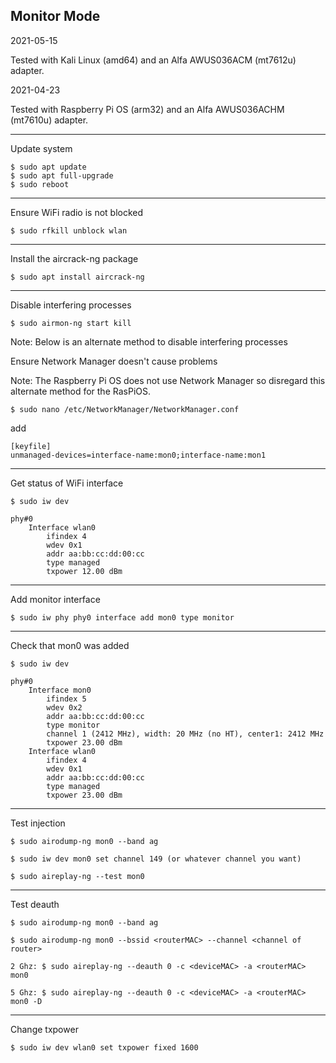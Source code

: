 ## Monitor Mode

2021-05-15

Tested with Kali Linux (amd64) and an Alfa AWUS036ACM (mt7612u) adapter.

2021-04-23

Tested with Raspberry Pi OS (arm32) and an Alfa AWUS036ACHM (mt7610u) adapter.

-----

Update system
```
$ sudo apt update
$ sudo apt full-upgrade
$ sudo reboot
```

-----

Ensure WiFi radio is not blocked
```
$ sudo rfkill unblock wlan
```

-----

Install the aircrack-ng package
```
$ sudo apt install aircrack-ng
```

-----
Disable interfering processes
```
$ sudo airmon-ng start kill
```

Note: Below is an alternate method to disable interfering processes

Ensure Network Manager doesn't cause problems

Note: The Raspberry Pi OS does not use Network Manager so disregard this alternate method for the RasPiOS.
```
$ sudo nano /etc/NetworkManager/NetworkManager.conf
```
add
```
[keyfile]
unmanaged-devices=interface-name:mon0;interface-name:mon1
```

-----

Get status of WiFi interface
```
$ sudo iw dev
```
```
phy#0
	Interface wlan0
		ifindex 4
		wdev 0x1
		addr aa:bb:cc:dd:00:cc
		type managed
		txpower 12.00 dBm
```

-----

Add monitor interface
```
$ sudo iw phy phy0 interface add mon0 type monitor
```

-----

Check that mon0 was added
```
$ sudo iw dev
```
```
phy#0
	Interface mon0
		ifindex 5
		wdev 0x2
		addr aa:bb:cc:dd:00:cc
		type monitor
		channel 1 (2412 MHz), width: 20 MHz (no HT), center1: 2412 MHz
		txpower 23.00 dBm
	Interface wlan0
		ifindex 4
		wdev 0x1
		addr aa:bb:cc:dd:00:cc
		type managed
		txpower 23.00 dBm
```

-----

Test injection
```
$ sudo airodump-ng mon0 --band ag

$ sudo iw dev mon0 set channel 149 (or whatever channel you want)

$ sudo aireplay-ng --test mon0
```

-----

Test deauth
```
$ sudo airodump-ng mon0 --band ag

$ sudo airodump-ng mon0 --bssid <routerMAC> --channel <channel of router>

2 Ghz: $ sudo aireplay-ng --deauth 0 -c <deviceMAC> -a <routerMAC> mon0

5 Ghz: $ sudo aireplay-ng --deauth 0 -c <deviceMAC> -a <routerMAC> mon0 -D
```

-----

Change txpower
```
$ sudo iw dev wlan0 set txpower fixed 1600
```
